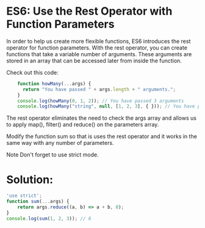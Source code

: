 # ES6: Use the Rest Operator with Function Parameters

In order to help us create more flexible functions, ES6 introduces the rest operator for function parameters. With the rest operator, you can create functions that take a variable number of arguments. These arguments are stored in an array that can be accessed later from inside the function.

Check out this code:
```javascript
    function howMany(...args) {
      return "You have passed " + args.length + " arguments.";
    }
    console.log(howMany(0, 1, 2)); // You have passed 3 arguments
    console.log(howMany("string", null, [1, 2, 3], { })); // You have passed 4 arguments.
```

The rest operator eliminates the need to check the args array and allows us to apply map(), filter() and reduce() on the parameters array.

Modify the function sum so that is uses the rest operator and it works in the same way with any number of parameters.

Note
Don't forget to use strict mode.

# Solution:
```javascript
'use strict';
function sum(...args) { 
    return args.reduce((a, b) => a + b, 0);
}
console.log(sum(1, 2, 3)); // 6

```
